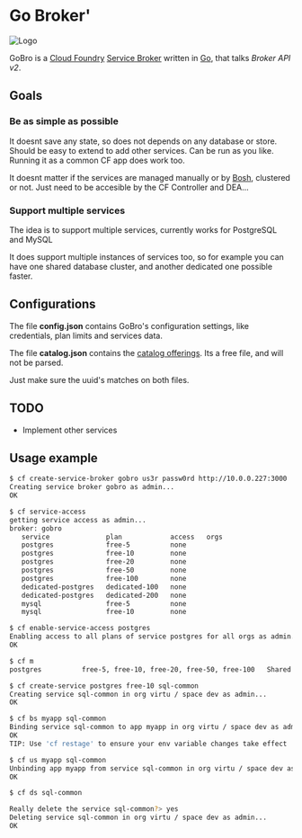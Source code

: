 
# Go Broker'

![Logo](https://i.chzbgr.com/maxW500/6668368128/hB50D0768/)

GoBro is a [Cloud Foundry](http://cloudfoundry.org/) [Service Broker](http://docs.cloudfoundry.org/services/overview.html) written in [Go](http://golang.org/), that talks *Broker API v2*.

## Goals

### Be as simple as possible

It doesnt save any state, so does not depends on any database or store.
Should be easy to extend to add other services. Can be run as you like. Running it as a common CF app does work too.

It doesnt matter if the services are managed manually or by [Bosh](http://bosh.cloudfoundry.org/), clustered or not.
Just need to be accesible by the CF Controller and DEA...

### Support multiple services

The idea is to support multiple services, currently works for PostgreSQL and MySQL

It does support multiple instances of services too, so for example you can have one shared database cluster, and another dedicated one possible faster.


## Configurations

The file **config.json** contains GoBro's configuration settings, like credentials, plan limits and services data.

The file **catalog.json** contains the [catalog offerings](http://docs.cloudfoundry.org/services/catalog-metadata.html). Its a free file, and will not be parsed.

Just make sure the uuid's matches on both files.


## TODO

* Implement other services

## Usage example

```BASH
$ cf create-service-broker gobro us3r passw0rd http://10.0.0.227:3000
Creating service broker gobro as admin...
OK
```

```BASH
$ cf service-access
getting service access as admin...
broker: gobro
   service              plan            access   orgs
   postgres             free-5          none
   postgres             free-10         none
   postgres             free-20         none
   postgres             free-50         none
   postgres             free-100        none
   dedicated-postgres   dedicated-100   none
   dedicated-postgres   dedicated-200   none
   mysql                free-5          none
   mysql                free-10         none
```

```BASH
$ cf enable-service-access postgres
Enabling access to all plans of service postgres for all orgs as admin...
OK
```

```BASH
$ cf m
postgres          free-5, free-10, free-20, free-50, free-100   Shared PostgreSQL database service
```

```BASH
$ cf create-service postgres free-10 sql-common
Creating service sql-common in org virtu / space dev as admin...
OK
```

```BASH
$ cf bs myapp sql-common
Binding service sql-common to app myapp in org virtu / space dev as admin...
OK
TIP: Use 'cf restage' to ensure your env variable changes take effect
```

```BASH
$ cf us myapp sql-common
Unbinding app myapp from service sql-common in org virtu / space dev as admin...
OK
```

```BASH
$ cf ds sql-common

Really delete the service sql-common?> yes
Deleting service sql-common in org virtu / space dev as admin...
OK
```
